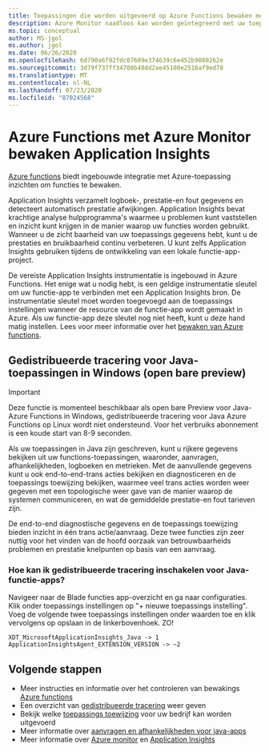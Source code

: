 ```yaml
---
title: Toepassingen die worden uitgevoerd op Azure Functions bewaken met Application Insights-Azure Monitor | Microsoft Docs
description: Azure Monitor naadloos kan worden geïntegreerd met uw toepassing die wordt uitgevoerd op Azure Functions, en biedt u de mogelijkheid om de prestaties te bewaken en de problemen met uw apps in de gaten te houden.
ms.topic: conceptual
author: MS-jgol
ms.author: jgol
ms.date: 06/26/2020
ms.openlocfilehash: 6d790a6f02fdc07609e374639c6e452b9088262e
ms.sourcegitcommit: 3d79f737ff34708b48dd2ae45100e2516af9ed78
ms.translationtype: MT
ms.contentlocale: nl-NL
ms.lasthandoff: 07/23/2020
ms.locfileid: "87024568"
---
```

# <a name="monitoring-azure-functions-with-azure-monitor-application-insights"></a>Azure Functions met Azure Monitor bewaken Application Insights

[Azure functions](../../azure-functions/functions-overview.md) biedt ingebouwde integratie met Azure-toepassing inzichten om functies te bewaken. 

Application Insights verzamelt logboek-, prestatie-en fout gegevens en detecteert automatisch prestatie afwijkingen. Application Insights bevat krachtige analyse hulpprogramma's waarmee u problemen kunt vaststellen en inzicht kunt krijgen in de manier waarop uw functies worden gebruikt. Wanneer u de zicht baarheid van uw toepassings gegevens hebt, kunt u de prestaties en bruikbaarheid continu verbeteren. U kunt zelfs Application Insights gebruiken tijdens de ontwikkeling van een lokale functie-app-project. 

De vereiste Application Insights instrumentatie is ingebouwd in Azure Functions. Het enige wat u nodig hebt, is een geldige instrumentatie sleutel om uw functie-app te verbinden met een Application Insights bron. De instrumentatie sleutel moet worden toegevoegd aan de toepassings instellingen wanneer de resource van de functie-app wordt gemaakt in Azure. Als uw functie-app deze sleutel nog niet heeft, kunt u deze hand matig instellen. Lees voor meer informatie over het [bewaken van Azure functions](../../azure-functions/functions-monitoring.md?tabs=cmd).

## <a name="distributed-tracing-for-java-applications-on-windows-public-preview"></a>Gedistribueerde tracering voor Java-toepassingen in Windows (open bare preview)

> [!IMPORTANT]
> Deze functie is momenteel beschikbaar als open bare Preview voor Java-Azure Functions in Windows, gedistribueerde tracering voor Java Azure Functions op Linux wordt niet ondersteund. Voor het verbruiks abonnement is een koude start van 8-9 seconden.

Als uw toepassingen in Java zijn geschreven, kunt u rijkere gegevens bekijken uit uw functions-toepassingen, waaronder, aanvragen, afhankelijkheden, logboeken en metrieken. Met de aanvullende gegevens kunt u ook end-to-end-trans acties bekijken en diagnosticeren en de toepassings toewijzing bekijken, waarmee veel trans acties worden weer gegeven met een topologische weer gave van de manier waarop de systemen communiceren, en wat de gemiddelde prestatie-en fout tarieven zijn.

De end-to-end diagnostische gegevens en de toepassings toewijzing bieden inzicht in één trans actie/aanvraag. Deze twee functies zijn zeer nuttig voor het vinden van de hoofd oorzaak van betrouwbaarheids problemen en prestatie knelpunten op basis van een aanvraag.

### <a name="how-to-enable-distributed-tracing-for-java-function-apps"></a>Hoe kan ik gedistribueerde tracering inschakelen voor Java-functie-apps?

Navigeer naar de Blade functies app-overzicht en ga naar configuraties. Klik onder toepassings instellingen op "+ nieuwe toepassings instelling". Voeg de volgende twee toepassings instellingen onder waarden toe en klik vervolgens op opslaan in de linkerbovenhoek. ZO!

```
XDT_MicrosoftApplicationInsights_Java -> 1
ApplicationInsightsAgent_EXTENSION_VERSION -> ~2
```

## <a name="next-steps"></a>Volgende stappen

* Meer instructies en informatie over het controleren van bewakings [Azure functions](../../azure-functions/functions-monitoring.md)
* Een overzicht van [gedistribueerde tracering](./distributed-tracing.md) weer geven
* Bekijk welke [toepassings toewijzing](./app-map.md?tabs=net) voor uw bedrijf kan worden uitgevoerd
* Meer informatie over [aanvragen en afhankelijkheden voor java-apps](./java-in-process-agent.md)
* Meer informatie over [Azure monitor](../overview.md) en [Application Insights](./app-insights-overview.md)
